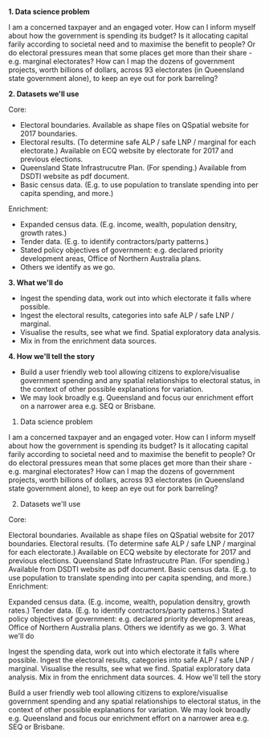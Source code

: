 
**1. Data science problem**

I am a concerned taxpayer and an engaged voter. How can I inform myself about how the government is spending its budget? Is it allocating capital farily according to societal need and to maximise the benefit to people? Or do electoral pressures mean that some places get more than their share - e.g. marginal electorates? How can I map the dozens of government projects, worth billions of dollars, across 93 electorates (in Queensland state government alone), to keep an eye out for pork barreling?

**2. Datasets we'll use**

Core:
- Electoral boundaries. Available as shape files on QSpatial website for 2017 boundaries.
- Electoral results. (To determine safe ALP / safe LNP / marginal for each electorate.) Available on ECQ website by electorate for 2017 and previous elections.
- Queensland State Infrastrucutre Plan. (For spending.) Available from DSDTI website as pdf document.
- Basic census data. (E.g. to use population to translate spending into per capita spending, and more.)

Enrichment:
- Expanded census data. (E.g. income, wealth, population densitry, growth rates.)
- Tender data. (E.g. to identify contractors/party patterns.)
- Stated policy objectives of government: e.g. declared priority development areas, Office of Northern Australia plans.
- Others we identify as we go.

**3. What we'll do**
- Ingest the spending data, work out into which electorate it falls where possible.
- Ingest the electoral results, categories into safe ALP / safe LNP / marginal.
- Visualise the results, see what we find. Spatial exploratory data analysis.
- Mix in from the enrichment data sources.

**4. How we'll tell the story**
- Build a user friendly web tool allowing citizens to explore/visualise government spending and any spatial relationships to electoral status, in the context of other possible explanations for variation.
- We may look broadly e.g. Queensland and focus our enrichment effort on a narrower area e.g. SEQ or Brisbane.

1. Data science problem

I am a concerned taxpayer and an engaged voter. How can I inform myself about how the government is spending its budget? Is it allocating capital farily according to societal need and to maximise the benefit to people? Or do electoral pressures mean that some places get more than their share - e.g. marginal electorates? How can I map the dozens of government projects, worth billions of dollars, across 93 electorates (in Queensland state government alone), to keep an eye out for pork barreling?

2. Datasets we'll use

Core:

Electoral boundaries. Available as shape files on QSpatial website for 2017 boundaries.
Electoral results. (To determine safe ALP / safe LNP / marginal for each electorate.) Available on ECQ website by electorate for 2017 and previous elections.
Queensland State Infrastrucutre Plan. (For spending.) Available from DSDTI website as pdf document.
Basic census data. (E.g. to use population to translate spending into per capita spending, and more.)
Enrichment:

Expanded census data. (E.g. income, wealth, population densitry, growth rates.)
Tender data. (E.g. to identify contractors/party patterns.)
Stated policy objectives of government: e.g. declared priority development areas, Office of Northern Australia plans.
Others we identify as we go.
3. What we'll do

Ingest the spending data, work out into which electorate it falls where possible.
Ingest the electoral results, categories into safe ALP / safe LNP / marginal.
Visualise the results, see what we find. Spatial exploratory data analysis.
Mix in from the enrichment data sources.
4. How we'll tell the story

Build a user friendly web tool allowing citizens to explore/visualise government spending and any spatial relationships to electoral status, in the context of other possible explanations for variation.
We may look broadly e.g. Queensland and focus our enrichment effort on a narrower area e.g. SEQ or Brisbane.
